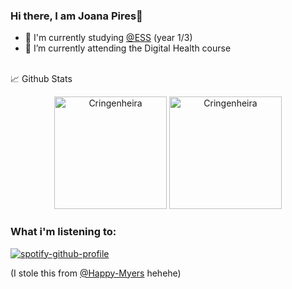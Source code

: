 ### Hi there, I am Joana Pires👋 ###
- 🔭 I'm currently studying [@ESS]("https://www.ess.ipp.pt/") (year 1/3) <br>
- 🌱 I’m currently attending the Digital Health course <br>
<br>
📈 Github Stats
<br>
<p align = "center">
  <img height="180em" src="https://github-readme-stats.vercel.app/api?username=Cringenheira&show_icons=true&theme=dark&include_all_commits=true&count_private=true" alt="Cringenheira">
  <img height="180em" src="https://github-readme-stats.vercel.app/api/top-langs/?username=Cringenheira&hide=makefile,cmake,tex&layout=compact&theme=dark&include_all_commits=true&count_private=true&show_icons=true" alt="Cringenheira"> 
</p>


### What i'm listening to: ###

[![spotify-github-profile](https://spotify-github-profile.vercel.app/api/view?uid=217b3qrzei2wnl5pyl74nrffa&cover_image=true&theme=novatorem&show_offline=false&background_color=0f0000&interchange=false&bar_color=57c738&bar_color_cover=true)](https://spotify-github-profile.vercel.app/api/view?uid=217b3qrzei2wnl5pyl74nrffa&redirect=true)

(I stole this from [@Happy-Myers](https://github.com/Happy-Myers) hehehe)
